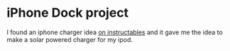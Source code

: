 

# iPhone Dock project

I found an iphone charger idea [on instructables](http://www.instructables.com/id/Altoids-USB-BatterySolar-charger-for-iPhone-and-i/)
and it gave me the idea to make a solar powered charger for my ipod.